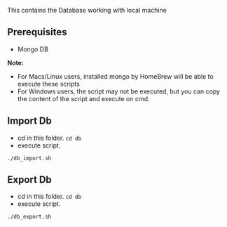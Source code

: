This contains the Database working with local machine
## Prerequisites
- Mongo DB

**Note:**
- For Macs/Linux users, installed mongo by HomeBrew will be able to execute these scripts
- For Windows users, the script may not be executed, but you can copy the content of the script and execute on cmd.

## Import Db
- cd in this folder. `cd db`
- execute script.
```
./db_import.sh
```

## Export Db
- cd in this folder. `cd db`
- execute script.
```
./db_export.sh
```
